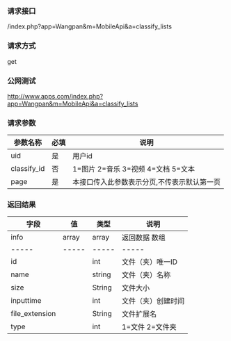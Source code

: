 ### **请求接口**
/index.php?app=Wangpan&m=MobileApi&a=classify_lists

### **请求方式**
get

### **公网测试**
http://www.apps.com/index.php?app=Wangpan&m=MobileApi&a=classify_lists

### **请求参数**

| 参数名称  |必填|     说明      |
|------|-----|------|
| uid     | 是 |   用户id   |
| classify_id | 否 |   1=图片 2=音乐 3=视频 4=文档 5=文本 |
| page | 是 |   本接口传入此参数表示分页,不传表示默认第一页 |

### **返回结果**
|字段       |值             |类型    |说明           |
| --------- |--------      |--------|--------       |
|info       |array         |array  |返回数据 数组    |
|-----      |-----         |-----  |-----           |
|id         |              |int    |文件（夹）唯一ID  |
|name       |              |string |文件（夹）名称   |
|size       |              |String |文件大小  |
|inputtime  |              |int    |文件（夹）创建时间 |
|file_extension |          |String |文件扩展名 |
|type       |              |int    |1=文件 2=文件夹 |
